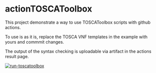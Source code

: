# actionTOSCAToolbox
This project demonstrate a way to use TOSCAToolbox scripts with github actions.

To use is as it is, replace the TOSCA VNF templates in the example with yours and commmit changes.

The output of the syntax checking is uploadable via artifact in the actions result page.

[![run-toscatoolbox](https://github.com/JLCoulin/actionTOSCAToolbox/actions/workflows/run-toscatoolbox.yml/badge.svg)](https://github.com/JLCoulin/actionTOSCAToolbox/actions/workflows/run-toscatoolbox.yml)
